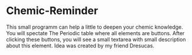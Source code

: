 # Chemic-Reminder
This small programm can help a little to deepen your chemic knowledge. You will spectate The Periodic table where all elements are buttons. After clicking these buttons, you will see a small textarea with small description about this element. Idea was created by my friend Dresucas. 
